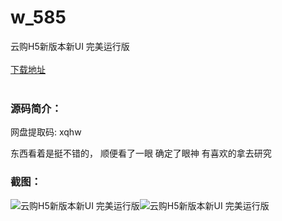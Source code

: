 # w_585
云购H5新版本新UI 完美运行版
<br/></br>
[下载地址](https://www.uuid2.com/585.html "下载地址")
<br/></br>
<h3>源码简介：</h3>
<p>网盘提取码:    xqhw<p>
<p>东西看着是挺不错的， 顺便看了一眼 确定了眼神 有喜欢的拿去研究<p>
<h3>截图：</h3>
<img src="https://www.uuid2.com/wp-content/uploads/img/202105/81779b4344.gif" alt="云购H5新版本新UI 完美运行版"><img src="https://www.uuid2.com/wp-content/uploads/img/202105/81779b4344.gif" alt="云购H5新版本新UI 完美运行版">
